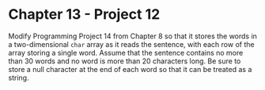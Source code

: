 # Chapter 13 - Project 12

Modify Programming Project 14 from Chapter 8 so that it stores the words in a
two-dimensional `char` array as it reads the sentence, with each row of the
array storing a single word.  Assume that the sentence contains no more than 30
words and no word is more than 20 characters long.  Be sure to store a null
character at the end of each word so that it can be treated as a string.
